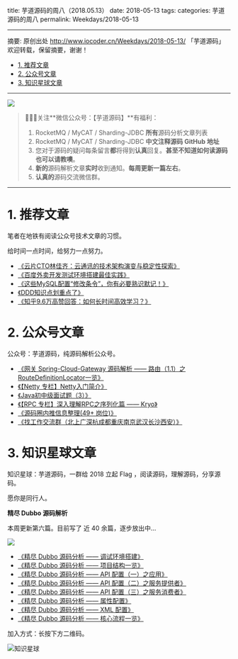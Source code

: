 title: 芋道源码的周八（2018.05.13）
date: 2018-05-13
tags:
categories: 芋道源码的周八
permalink: Weekdays/2018-05-13

-------

摘要: 原创出处 http://www.iocoder.cn/Weekdays/2018-05-13/ 「芋道源码」欢迎转载，保留摘要，谢谢！

- [1. 推荐文章](http://www.iocoder.cn/Weekdays/2018-05-13/)
- [2. 公众号文章](http://www.iocoder.cn/Weekdays/2018-05-13/)
- [3. 知识星球文章](http://www.iocoder.cn/Weekdays/2018-05-13/)

-------

![](http://www.iocoder.cn/images/common/wechat_mp_2018_05_18.jpg)

> 🙂🙂🙂关注**微信公众号：【芋道源码】**有福利：
> 1. RocketMQ / MyCAT / Sharding-JDBC **所有**源码分析文章列表
> 2. RocketMQ / MyCAT / Sharding-JDBC **中文注释源码 GitHub 地址**
> 3. 您对于源码的疑问每条留言**都**将得到**认真**回复。**甚至不知道如何读源码也可以请教噢**。
> 4. **新的**源码解析文章**实时**收到通知。**每周更新一篇左右**。
> 5. **认真的**源码交流微信群。

-------

# 1. 推荐文章

笔者在地铁有阅读公众号技术文章的习惯。

给时间一点时间，给努力一点努力。

* [《云片CTO林佳齐：云通讯的技术架构演变与稳定性探索》](https://mp.weixin.qq.com/s?__biz=MzAxNzU0NDc4OQ==&mid=2653095094&idx=1&sn=f932d3d0ef4ffd14416e21a1db282ee3&chksm=8034478cb743ce9adf511b07a8ca32a939ed53279a8ae5af981447e69265ff5d45fe157d14b0&mpshare=1&scene=1&srcid=0817JATjh5N10XDUthYka7r3#rd)
* [《百度外卖开发测试环境搭建最佳实践》](https://mp.weixin.qq.com/s?__biz=MzAwNjE3ODQ4NQ==&mid=2650899141&idx=1&sn=f93d03d58779a655c6302042f828504f&chksm=80e4711fb793f8096766216cdbaa0ae7c2ff4a8a1590d75fe7357007e37bb517d913349024de&mpshare=1&scene=1&srcid=1229GFM5fhS8K8w6EAmFcq3Q#rd)
* [《这些MySQL配置“修改条令”，你有必要熟识默记！》](https://mp.weixin.qq.com/s?__biz=MzI4NTA1MDEwNg==&mid=2650764230&idx=1&sn=7d34ab2525136a2994cb0903b39497ac&chksm=f3f9c653c48e4f45878e80252325a1b45eaae4ca5c42682c2874b021f9fb9355d50b89f87fea&mpshare=1&scene=1&srcid=1230HeRZF7ITnzbNHYTBLpcx#rd)
* [《DDD知识点划重点了》](https://mp.weixin.qq.com/s?__biz=MzI0OTIzOTMzMA==&mid=2247483969&idx=1&sn=f00d14d0fbe6f6f1bffc6f6e041dffbd&chksm=e995c00cdee2491acfdddd9e5dbd44f9777274dec6e2f6f90376c8d738c8ac41f88fec405b4f&mpshare=1&scene=1&srcid=0814W1y5jLImbw3Co1urUYe3#rd)
* [《知乎9.6万高赞回答：如何长时间高效学习？》](https://mp.weixin.qq.com/s?__biz=MzA4ODM1MTMzMQ==&mid=2651805778&idx=1&sn=6de85ec6d7b80894175f0bf28cb12e20&chksm=8bd08f5ebca7064856828b0319a450461d4c50b77955a97d3defa07f9d3677ed4a8177af0d2e&mpshare=1&scene=1&srcid=0809jVLtIqUPHXlvRdGshoFG#rd)

# 2. 公众号文章

公众号：芋道源码，纯源码解析公众号。

* [《网关 Spring-Cloud-Gateway 源码解析 —— 路由（1.1）之RouteDefinitionLocator一览》](https://mp.weixin.qq.com/s?__biz=MzUzMTA2NTU2Ng==&mid=2247484452&idx=1&sn=d7fdfa261e614103860bfebfa1670542&chksm=fa497b95cd3ef2831c9f1ce2ca53f94be8b0d5530d05149869e84fa1bb591c7995e66a947dd4#rd)
* [《【Netty 专栏】Netty入门简介》](https://mp.weixin.qq.com/s?__biz=MzUzMTA2NTU2Ng==&mid=2247484457&idx=1&sn=0131c03cb88d828adb575ad4fc368282&chksm=fa497b98cd3ef28e60017027eafc0c11eb63c1e2d7876780b5ff44e5b3b7549f58068287988c#rd)
* [《Java初中级面试题（3）》](https://mp.weixin.qq.com/s?__biz=MzUzMTA2NTU2Ng==&mid=2247484458&idx=1&sn=af41a9df842103dac0f277f39577fe67&chksm=fa497b9bcd3ef28de81b364cc1434d57871b9bd97676c8342c2511466088d100d0642713b80b#rd)
* [《【RPC 专栏】深入理解RPC之序列化篇 —— Kryo》](https://mp.weixin.qq.com/s?__biz=MzUzMTA2NTU2Ng==&mid=2247484459&idx=1&sn=935a1a599d4e1d87658b65ad355792bb&chksm=fa497b9acd3ef28cc3e7b74d58c47599b79dcc435bcfb254b5440e0c7ab6f62e424b1af6dabb#rd)
* [《源码圈内推信息整理(49+ 岗位)》](https://mp.weixin.qq.com/s?__biz=MzUzMTA2NTU2Ng==&mid=2247484473&idx=1&sn=588a814aae7e22bd9fea103899749f09&chksm=fa497b88cd3ef29edf4dba9660c6666791ae45efd8f5aa6f6d61574825fb4be700eb9a6cd2e2#rd)
* [《找工作交流群（北上广深杭成都重庆南京武汉长沙西安）》](https://mp.weixin.qq.com/s?__biz=MzUzMTA2NTU2Ng==&mid=2247484473&idx=2&sn=f7c5cd70a3ee239f342772e550f0f603&chksm=fa497b88cd3ef29ebc37af4ce5f91e12d73d28ea714ad006ba7e2a1e7a2591b6999aaac2c1f6#rd)

# 3. 知识星球文章

知识星球：芋道源码，一群给 2018 立起 Flag ，阅读源码，理解源码，分享源码。

愿你是同行人。

**精尽 Dubbo 源码解析**

本周更新第六篇。目前写了 近 40 余篇，逐步放出中...

![](http://www.iocoder.cn/images/Weekdays/2018_05_13/01.png)

* [《精尽 Dubbo 源码分析 —— 调试环境搭建》](#)
* [《精尽 Dubbo 源码分析 —— 项目结构一览》](#)
* [《精尽 Dubbo 源码分析 —— API 配置（一）之应用》](#)
* [《精尽 Dubbo 源码分析 —— API 配置（二）之服务提供者》](#)
* [《精尽 Dubbo 源码分析 —— API 配置（三）之服务消费者》](#)
* [《精尽 Dubbo 源码分析 —— 属性配置》](#)
* [《精尽 Dubbo 源码分析 —— XML 配置》](#)
* [《精尽 Dubbo 源码分析 —— 核心流程一览》](#)

加入方式：长按下方二维码。

![知识星球](http://www.iocoder.cn/images/Architecture/2017_12_29/01.png)


